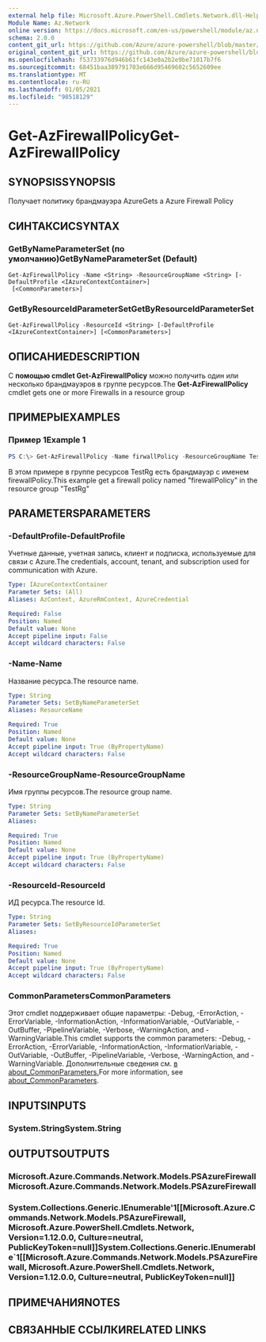 ```yaml
---
external help file: Microsoft.Azure.PowerShell.Cmdlets.Network.dll-Help.xml
Module Name: Az.Network
online version: https://docs.microsoft.com/en-us/powershell/module/az.network/get-azfirewallpolicy
schema: 2.0.0
content_git_url: https://github.com/Azure/azure-powershell/blob/master/src/Network/Network/help/Get-AzFirewallPolicy.md
original_content_git_url: https://github.com/Azure/azure-powershell/blob/master/src/Network/Network/help/Get-AzFirewallPolicy.md
ms.openlocfilehash: f53733976d946b61fc143e0a2b2e9be71017b7f6
ms.sourcegitcommit: 68451baa389791703e666d95469602c5652609ee
ms.translationtype: MT
ms.contentlocale: ru-RU
ms.lasthandoff: 01/05/2021
ms.locfileid: "98518129"
---
```

# <span data-ttu-id="e52cb-101">Get-AzFirewallPolicy</span><span class="sxs-lookup"><span data-stu-id="e52cb-101">Get-AzFirewallPolicy</span></span>

## <span data-ttu-id="e52cb-102">SYNOPSIS</span><span class="sxs-lookup"><span data-stu-id="e52cb-102">SYNOPSIS</span></span>
<span data-ttu-id="e52cb-103">Получает политику брандмауэра Azure</span><span class="sxs-lookup"><span data-stu-id="e52cb-103">Gets a Azure Firewall Policy</span></span>

## <span data-ttu-id="e52cb-104">СИНТАКСИС</span><span class="sxs-lookup"><span data-stu-id="e52cb-104">SYNTAX</span></span>

### <span data-ttu-id="e52cb-105">GetByNameParameterSet (по умолчанию)</span><span class="sxs-lookup"><span data-stu-id="e52cb-105">GetByNameParameterSet (Default)</span></span>
```
Get-AzFirewallPolicy -Name <String> -ResourceGroupName <String> [-DefaultProfile <IAzureContextContainer>]
 [<CommonParameters>]
```

### <span data-ttu-id="e52cb-106">GetByResourceIdParameterSet</span><span class="sxs-lookup"><span data-stu-id="e52cb-106">GetByResourceIdParameterSet</span></span>
```
Get-AzFirewallPolicy -ResourceId <String> [-DefaultProfile <IAzureContextContainer>] [<CommonParameters>]
```

## <span data-ttu-id="e52cb-107">ОПИСАНИЕ</span><span class="sxs-lookup"><span data-stu-id="e52cb-107">DESCRIPTION</span></span>
<span data-ttu-id="e52cb-108">С **помощью cmdlet Get-AzFirewallPolicy** можно получить один или несколько брандмауэров в группе ресурсов.</span><span class="sxs-lookup"><span data-stu-id="e52cb-108">The **Get-AzFirewallPolicy** cmdlet gets one or more Firewalls in a resource group</span></span>

## <span data-ttu-id="e52cb-109">ПРИМЕРЫ</span><span class="sxs-lookup"><span data-stu-id="e52cb-109">EXAMPLES</span></span>

### <span data-ttu-id="e52cb-110">Пример 1</span><span class="sxs-lookup"><span data-stu-id="e52cb-110">Example 1</span></span>
```powershell
PS C:\> Get-AzFirewallPolicy -Name firwallPolicy -ResourceGroupName TestRg
```

<span data-ttu-id="e52cb-111">В этом примере в группе ресурсов TestRg есть брандмауэр с именем firewallPolicy.</span><span class="sxs-lookup"><span data-stu-id="e52cb-111">This example get a firewall policy named "firewallPolicy" in the resource group "TestRg"</span></span>

## <span data-ttu-id="e52cb-112">PARAMETERS</span><span class="sxs-lookup"><span data-stu-id="e52cb-112">PARAMETERS</span></span>

### <span data-ttu-id="e52cb-113">-DefaultProfile</span><span class="sxs-lookup"><span data-stu-id="e52cb-113">-DefaultProfile</span></span>
<span data-ttu-id="e52cb-114">Учетные данные, учетная запись, клиент и подписка, используемые для связи с Azure.</span><span class="sxs-lookup"><span data-stu-id="e52cb-114">The credentials, account, tenant, and subscription used for communication with Azure.</span></span>

```yaml
Type: IAzureContextContainer
Parameter Sets: (All)
Aliases: AzContext, AzureRmContext, AzureCredential

Required: False
Position: Named
Default value: None
Accept pipeline input: False
Accept wildcard characters: False
```

### <span data-ttu-id="e52cb-115">-Name</span><span class="sxs-lookup"><span data-stu-id="e52cb-115">-Name</span></span>
<span data-ttu-id="e52cb-116">Название ресурса.</span><span class="sxs-lookup"><span data-stu-id="e52cb-116">The resource name.</span></span>

```yaml
Type: String
Parameter Sets: SetByNameParameterSet
Aliases: ResourceName

Required: True
Position: Named
Default value: None
Accept pipeline input: True (ByPropertyName)
Accept wildcard characters: False
```

### <span data-ttu-id="e52cb-117">-ResourceGroupName</span><span class="sxs-lookup"><span data-stu-id="e52cb-117">-ResourceGroupName</span></span>
<span data-ttu-id="e52cb-118">Имя группы ресурсов.</span><span class="sxs-lookup"><span data-stu-id="e52cb-118">The resource group name.</span></span>

```yaml
Type: String
Parameter Sets: SetByNameParameterSet
Aliases:

Required: True
Position: Named
Default value: None
Accept pipeline input: True (ByPropertyName)
Accept wildcard characters: False
```

### <span data-ttu-id="e52cb-119">-ResourceId</span><span class="sxs-lookup"><span data-stu-id="e52cb-119">-ResourceId</span></span>
<span data-ttu-id="e52cb-120">ИД ресурса.</span><span class="sxs-lookup"><span data-stu-id="e52cb-120">The resource Id.</span></span>

```yaml
Type: String
Parameter Sets: SetByResourceIdParameterSet
Aliases:

Required: True
Position: Named
Default value: None
Accept pipeline input: True (ByPropertyName)
Accept wildcard characters: False
```

### <span data-ttu-id="e52cb-121">CommonParameters</span><span class="sxs-lookup"><span data-stu-id="e52cb-121">CommonParameters</span></span>
<span data-ttu-id="e52cb-122">Этот cmdlet поддерживает общие параметры: -Debug, -ErrorAction, -ErrorVariable, -InformationAction, -InformationVariable, -OutVariable, -OutBuffer, -PipelineVariable, -Verbose, -WarningAction, and -WarningVariable.</span><span class="sxs-lookup"><span data-stu-id="e52cb-122">This cmdlet supports the common parameters: -Debug, -ErrorAction, -ErrorVariable, -InformationAction, -InformationVariable, -OutVariable, -OutBuffer, -PipelineVariable, -Verbose, -WarningAction, and -WarningVariable.</span></span> <span data-ttu-id="e52cb-123">Дополнительные сведения см. [в about_CommonParameters.](http://go.microsoft.com/fwlink/?LinkID=113216)</span><span class="sxs-lookup"><span data-stu-id="e52cb-123">For more information, see [about_CommonParameters](http://go.microsoft.com/fwlink/?LinkID=113216).</span></span>

## <span data-ttu-id="e52cb-124">INPUTS</span><span class="sxs-lookup"><span data-stu-id="e52cb-124">INPUTS</span></span>

### <span data-ttu-id="e52cb-125">System.String</span><span class="sxs-lookup"><span data-stu-id="e52cb-125">System.String</span></span>

## <span data-ttu-id="e52cb-126">OUTPUTS</span><span class="sxs-lookup"><span data-stu-id="e52cb-126">OUTPUTS</span></span>

### <span data-ttu-id="e52cb-127">Microsoft.Azure.Commands.Network.Models.PSAzureFirewall</span><span class="sxs-lookup"><span data-stu-id="e52cb-127">Microsoft.Azure.Commands.Network.Models.PSAzureFirewall</span></span>

### <span data-ttu-id="e52cb-128">System.Collections.Generic.IEnumerable'1[[Microsoft.Azure.Commands.Network.Models.PSAzureFirewall, Microsoft.Azure.PowerShell.Cmdlets.Network, Version=1.12.0.0, Culture=neutral, PublicKeyToken=null]]</span><span class="sxs-lookup"><span data-stu-id="e52cb-128">System.Collections.Generic.IEnumerable\`1[[Microsoft.Azure.Commands.Network.Models.PSAzureFirewall, Microsoft.Azure.PowerShell.Cmdlets.Network, Version=1.12.0.0, Culture=neutral, PublicKeyToken=null]]</span></span>

## <span data-ttu-id="e52cb-129">ПРИМЕЧАНИЯ</span><span class="sxs-lookup"><span data-stu-id="e52cb-129">NOTES</span></span>

## <span data-ttu-id="e52cb-130">СВЯЗАННЫЕ ССЫЛКИ</span><span class="sxs-lookup"><span data-stu-id="e52cb-130">RELATED LINKS</span></span>
